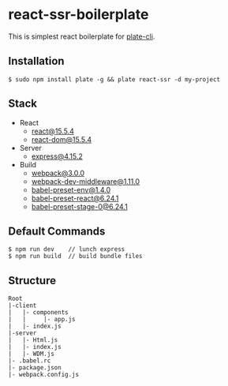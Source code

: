 # react-ssr-boilerplate
This is simplest react boilerplate for [plate-cli](https://github.com/haegul/plate-cli).

## Installation
```
$ sudo npm install plate -g && plate react-ssr -d my-project
```

## Stack
- React
    - react@15.5.4
    - react-dom@15.5.4
- Server
    - express@4.15.2
- Build
    - webpack@3.0.0
    - webpack-dev-middleware@1.11.0
    - babel-preset-env@1.4.0
    - babel-preset-react@6.24.1
    - babel-preset-stage-0@6.24.1

## Default Commands
```
$ npm run dev    // lunch express
$ npm run build  // build bundle files
```

## Structure
```
Root
|-client
|   |- components
|   |     |- app.js
|   |- index.js
|-server
|   |- Html.js
|   |- index.js
|   |- WDM.js
|- .babel.rc
|- package.json
|- webpack.config.js
```